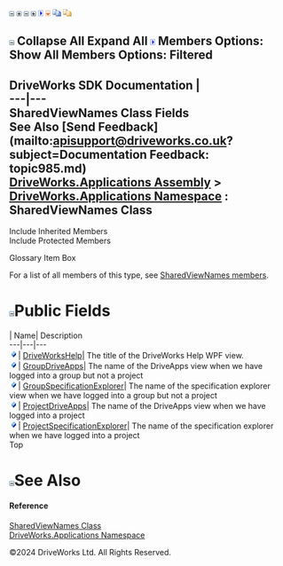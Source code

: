 ![](dotnetimages/collapse.gif) ![](dotnetimages/expand.gif) ![](dotnetimages/collapse.gif) ![](dotnetimages/expand.gif) ![](dotnetimages/drpdown.gif) ![](dotnetimages/drpdown_orange.gif) ![](dotnetimages/copycode.gif) ![](dotnetimages/copycodeHighlight.gif)

![](dotnetimages/collapse.gif) Collapse All Expand All ![](dotnetimages/drpdown.gif) Members Options: Show All  Members Options: Filtered   
---  
DriveWorks SDK Documentation  |   
---|---  
SharedViewNames Class Fields   
See Also [Send Feedback](mailto:apisupport@driveworks.co.uk?subject=Documentation Feedback: topic985.md)  
[DriveWorks.Applications Assembly](topic13.md) > [DriveWorks.Applications Namespace](topic16.md) : SharedViewNames Class  
---  
  
Include Inherited Members    
Include Protected Members    


Glossary Item Box

For a list of all members of this type, see [SharedViewNames members](topic986.md).

# ![](dotnetimages/collapse.gif)Public Fields

| Name| Description  
---|---|---  
![Public Field](dotnetimages/publicField.gif)| [DriveWorksHelp](topic992.md)| The title of the DriveWorks Help WPF view.   
![Public Field](dotnetimages/publicField.gif)| [GroupDriveApps](topic993.md)| The name of the DriveApps view when we have logged into a group but not a project   
![Public Field](dotnetimages/publicField.gif)| [GroupSpecificationExplorer](topic994.md)| The name of the specification explorer view when we have logged into a group but not a project   
![Public Field](dotnetimages/publicField.gif)| [ProjectDriveApps](topic995.md)| The name of the DriveApps view when we have logged into a project   
![Public Field](dotnetimages/publicField.gif)| [ProjectSpecificationExplorer](topic996.md)| The name of the specification explorer when we have logged into a project   
Top

# ![](dotnetimages/collapse.gif)See Also

#### Reference

[SharedViewNames Class](topic985.md)   
[DriveWorks.Applications Namespace](topic16.md)

©2024 DriveWorks Ltd. All Rights Reserved.
